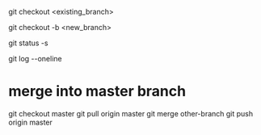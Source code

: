 git checkout <existing_branch>

git checkout -b <new_branch>

git status -s

git log --oneline

# merge into master branch
git checkout master
git pull origin master
git merge other-branch
git push origin master
